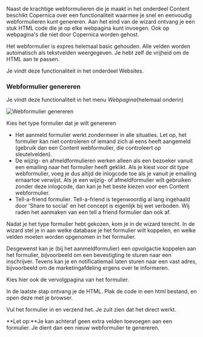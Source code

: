 Naast de krachtige webformulieren die je maakt in het onderdeel Content
beschikt Copernica over een functionaliteit waarmee je snel en eenvoudig
webformulieren kunt genereren. Aan het eind van de wizard ontvang je een
stuk HTML code die je op elke webpagina kunt invoegen. Ook op
webpagina's die niet door Copernica worden gehost.

Het webformulier is expres helemaal basic gehouden. Alle velden worden
automatisch als tekstvelden weergegeven. Je hebt zelf de vrijheid om de
HTML aan te passen.

Je vindt deze functionaliteit in het onderdeel Websites.

### Webformulier genereren

Je vindt deze functionaliteit in het menu *Webpagina*(helemaal onderin)

![Webformulier genereren](webformuliergenereren.png)

Kies het type formulier dat je wilt genereren

-   Het aanmeld formulier werkt zondermeer in alle situaties. Let op,
    het formulier kan niet controleren of iemand zich al eens heeft
    aangemeld (gebruik dan een Content webformulier, die controleert op
    sleutelvelden).
-   De wijzig- en afmeldformulieren werken alleen als een bezoeker
    vanuit een emailing naar het formulier heeft geklikt. Als je kiest
    voor dit type webformulier, voeg je dus altijd de inlogcode toe als
    je vanuit je emailing ernaartoe verwijst. Als je een wijzig- of
    afmeldformulier wilt gebruiken zonder deze inlogcode, dan kan je het
    beste kiezen voor een Content webformulier.
-   Tell-a-friend formulier. Tell-a-friend is tegenwoordig al lang
    ingehaald door 'Share to social' en het concept is eigenlijk bij wet
    verboden. Wij raden het aanmaken van een tell a friend formulier dan
    ook af.

Nadat je het type formulier hebt gekozen, kom je in de wizard terecht.
In de wizard stel je in aan welke database je het formulier wilt
koppelen, en welke velden moeten worden opgenomen in het formulier.

Desgewenst kan je (bij het aanmeldformulier) een opvolgactie koppelen
aan het formulier, bijvoorbeeld om een bevestigting te sturen naar een
inschrijver. Tevens kan je en notificatiemail laten sturen naar een vast
adres, bijvoorbeeld om de marketingafdeling ergens over te informeren.

Kies hier ook de vervolgpagina van het formulier.

In de laatste stap ontvang je de HTML. Plak de code in een html bestand,
en open deze met je browser.

Vul het formulier in en verzend het. Je zult zien dat het direct werkt.

**Let op:**Je kan achteraf geen extra velden toevoegen aan een
formulier. Je dient dan een nieuw webformulier te genereren.
